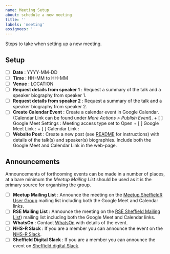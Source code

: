 ```yaml
---
name: Meeting Setup
about: schedule a new meeting
title: ''
labels: 'meeting'
assignees: ''
---
```


Steps to take when setting up a new meeting.

## Setup

+ [ ] **Date** : YYYY-MM-DD
+ [ ] **Time** : HH-MM to HH-MM
+ [ ] **Venue** : LOCATION
+ [ ] **Request details from speaker 1** : Request a summary of the talk and a speaker biography from speaker 1.
+ [ ] **Request details from speaker 2** : Request a summary of the talk and a speaker biography from speaker 2.
+ [ ] **Create Calendar Event** : Create a calendar event in Google Calendar. (Calendar Link can be found under _More
      Actions > Publish  Event_).
      + [ ] Google Meet Settings : Meeting access type set to Open
      + [ ] Google Meet Link :
      + [ ] Calendar Link :
+ [ ] **Website Post** : Create a new post (see [README](https://github.com/SheffieldR/SheffieldR.github.io) for
      instructions) with details of the talk(s) and speaker(s) biographies. Include both the Google Meet and Calendar
      Link in the web-page.

## Announcements

Announcements of forthcoming events can be made in a number of places, at a bare minimum the _Meetup Mailing List_
should be used as it is the primary source for organising the group.

+ [ ] **Meetup Mailing List** : Announce the meeting on the [Meetup SheffieldR User
      Group](https://www.meetup.com/sheffieldr-sheffield-r-users-group/) mailing list including both the Google Meet and
      Calendar links.
+ [ ] **RSE Mailing List** : Announce the meeting on the [RSE Sheffield Mailing
      List](https://groups.google.com/a/sheffield.ac.uk/g/RSE-group)) mailing list including both the Google Meet and
      Calendar links.
+ [ ] **WhatsOn** : Contact [WhatsOn](https://www.sheffield.ac.uk/whatson/contact) with details of the
      event.
+ [ ] **NHS-R Slack** : If you are a member you can announce the event on the [NHS-R
      Slack](https://nhsrcommunity.slack.com/).
+ [ ] **Sheffield Digital Slack** : If you are a member you can announce the event on [Sheffield.digital
      Slack](https://sheffield.digital/slack/).
